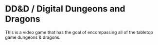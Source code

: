 # DD&D / Digital Dungeons and Dragons
This is a video game that has the goal of encompassing all of the tabletop game dungeons & dragons.